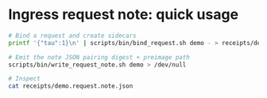 # Ingress request note: quick usage

```bash
# Bind a request and create sidecars
printf '{"tau":1}\n' | scripts/bin/bind_request.sh demo - > receipts/demo.sha256

# Emit the note JSON pairing digest + preimage path
scripts/bin/write_request_note.sh demo > /dev/null

# Inspect
cat receipts/demo.request.note.json
```

